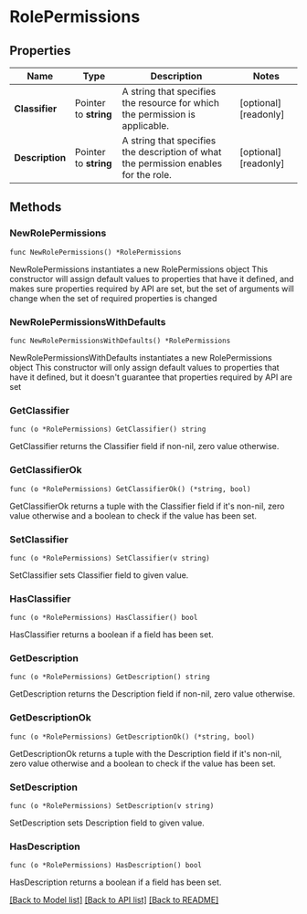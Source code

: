 # RolePermissions

## Properties

Name | Type | Description | Notes
------------ | ------------- | ------------- | -------------
**Classifier** | Pointer to **string** | A string that specifies the resource for which the permission is applicable. | [optional] [readonly] 
**Description** | Pointer to **string** | A string that specifies the description of what the permission enables for the role. | [optional] [readonly] 

## Methods

### NewRolePermissions

`func NewRolePermissions() *RolePermissions`

NewRolePermissions instantiates a new RolePermissions object
This constructor will assign default values to properties that have it defined,
and makes sure properties required by API are set, but the set of arguments
will change when the set of required properties is changed

### NewRolePermissionsWithDefaults

`func NewRolePermissionsWithDefaults() *RolePermissions`

NewRolePermissionsWithDefaults instantiates a new RolePermissions object
This constructor will only assign default values to properties that have it defined,
but it doesn't guarantee that properties required by API are set

### GetClassifier

`func (o *RolePermissions) GetClassifier() string`

GetClassifier returns the Classifier field if non-nil, zero value otherwise.

### GetClassifierOk

`func (o *RolePermissions) GetClassifierOk() (*string, bool)`

GetClassifierOk returns a tuple with the Classifier field if it's non-nil, zero value otherwise
and a boolean to check if the value has been set.

### SetClassifier

`func (o *RolePermissions) SetClassifier(v string)`

SetClassifier sets Classifier field to given value.

### HasClassifier

`func (o *RolePermissions) HasClassifier() bool`

HasClassifier returns a boolean if a field has been set.

### GetDescription

`func (o *RolePermissions) GetDescription() string`

GetDescription returns the Description field if non-nil, zero value otherwise.

### GetDescriptionOk

`func (o *RolePermissions) GetDescriptionOk() (*string, bool)`

GetDescriptionOk returns a tuple with the Description field if it's non-nil, zero value otherwise
and a boolean to check if the value has been set.

### SetDescription

`func (o *RolePermissions) SetDescription(v string)`

SetDescription sets Description field to given value.

### HasDescription

`func (o *RolePermissions) HasDescription() bool`

HasDescription returns a boolean if a field has been set.


[[Back to Model list]](../README.md#documentation-for-models) [[Back to API list]](../README.md#documentation-for-api-endpoints) [[Back to README]](../README.md)


